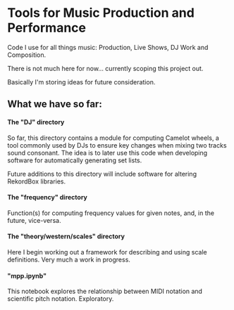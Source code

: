 # Tools for Music Production and Performance

Code I use for all things music:  Production, Live Shows, DJ Work and Composition.

There is not much here for now... currently scoping this project out.

Basically I'm storing ideas for future consideration.

## What we have so far:

#### The "DJ" directory

So far, this directory contains a module for computing Camelot wheels, a tool commonly used by DJs to ensure key changes when mixing two tracks sound consonant. The idea is to later use this code when developing software for automatically generating set lists.

Future additions to this directory will include software for altering RekordBox libraries.

#### The "frequency" directory

Function(s) for computing frequency values for given notes, and, in the future, vice-versa.

#### The "theory/western/scales" directory

Here I begin working out a framework for describing and using scale definitions. Very much a work in progress.

#### "mpp.ipynb"

This notebook explores the relationship between MIDI notation and scientific pitch notation. Exploratory.